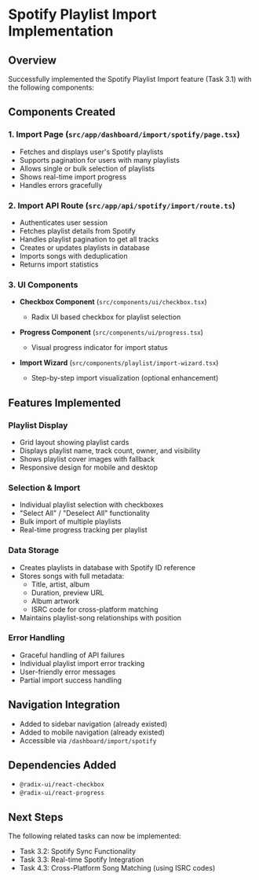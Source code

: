 # Spotify Playlist Import Implementation

## Overview
Successfully implemented the Spotify Playlist Import feature (Task 3.1) with the following components:

## Components Created

### 1. Import Page (`src/app/dashboard/import/spotify/page.tsx`)
- Fetches and displays user's Spotify playlists
- Supports pagination for users with many playlists
- Allows single or bulk selection of playlists
- Shows real-time import progress
- Handles errors gracefully

### 2. Import API Route (`src/app/api/spotify/import/route.ts`)
- Authenticates user session
- Fetches playlist details from Spotify
- Handles playlist pagination to get all tracks
- Creates or updates playlists in database
- Imports songs with deduplication
- Returns import statistics

### 3. UI Components
- **Checkbox Component** (`src/components/ui/checkbox.tsx`)
  - Radix UI based checkbox for playlist selection
  
- **Progress Component** (`src/components/ui/progress.tsx`)
  - Visual progress indicator for import status

- **Import Wizard** (`src/components/playlist/import-wizard.tsx`)
  - Step-by-step import visualization (optional enhancement)

## Features Implemented

### Playlist Display
- Grid layout showing playlist cards
- Displays playlist name, track count, owner, and visibility
- Shows playlist cover images with fallback
- Responsive design for mobile and desktop

### Selection & Import
- Individual playlist selection with checkboxes
- "Select All" / "Deselect All" functionality
- Bulk import of multiple playlists
- Real-time progress tracking per playlist

### Data Storage
- Creates playlists in database with Spotify ID reference
- Stores songs with full metadata:
  - Title, artist, album
  - Duration, preview URL
  - Album artwork
  - ISRC code for cross-platform matching
- Maintains playlist-song relationships with position

### Error Handling
- Graceful handling of API failures
- Individual playlist import error tracking
- User-friendly error messages
- Partial import success handling

## Navigation Integration
- Added to sidebar navigation (already existed)
- Added to mobile navigation (already existed)
- Accessible via `/dashboard/import/spotify`

## Dependencies Added
- `@radix-ui/react-checkbox`
- `@radix-ui/react-progress`

## Next Steps
The following related tasks can now be implemented:
- Task 3.2: Spotify Sync Functionality
- Task 3.3: Real-time Spotify Integration
- Task 4.3: Cross-Platform Song Matching (using ISRC codes)